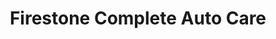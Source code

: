 ---
title: "Firestone Complete Auto Care"
url: /bristol/firestone-complete-auto-care/
shop: Autowerkstatt
---